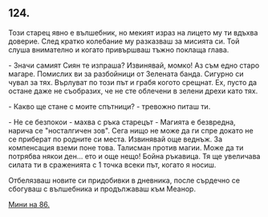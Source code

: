 ## 124.

Този старец явно е вълшебник, но мекият израз на лицето му ти
вдъхва доверие. След кратко колебание му разказваш за мисията си.
Той слуша внимателно и когато привършваш тъжно поклаща глава.

\- Значи самият Сиян те изпраша? Извинявай, момко! Аз съм едно
старо магаре. Помислих ви за разбойници от Зелената банда. Сигурно
си чувал за тях. Върлуват по този път и грабя когото срещнат. Ех,
пусто да остане даже не съобразих, че не сте облечени в зелени дрехи
като тях.

\- Какво ще стане с моите спътници? - тревожно питаш ти.

\- Не се безпокои - махва с ръка старецът - Магията е безвредна,
нарича се "носталгичен зов". Сега нищо не може да ги спре докато не
се приберат по родните си места. Извинявай още веднъж. За
компенсация вземи поне това. Талисман против магии. Може да ти
потрябва някои ден... ето и още нещо! Бойна ръкавица. Тя ще
увеличава силата ти в сраженията с 1 точка всеки път, когато я
носиш.

Отбелязваш новите си придобивки в дневника, после сърдечно се
сбогуваш с вълшебника и продължаваш към Меанор.

[Мини на 86.](./86)
